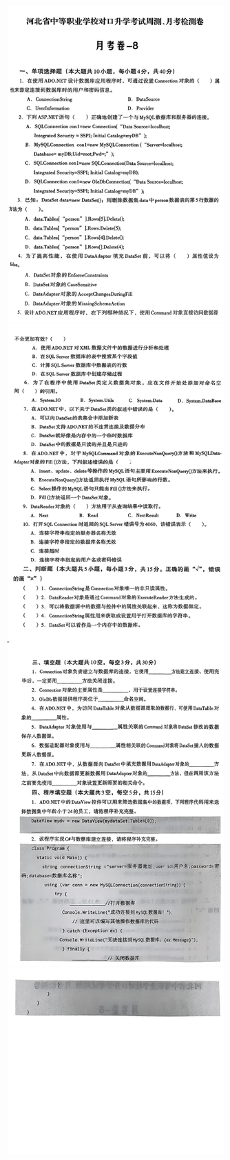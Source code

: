 ![周测月考](images/month8/yue1.png)
![周测月考](images/month8/yue2.png)
![周测月考](images/month8/yue3.png)
![周测月考](images/month8/yue4.png)